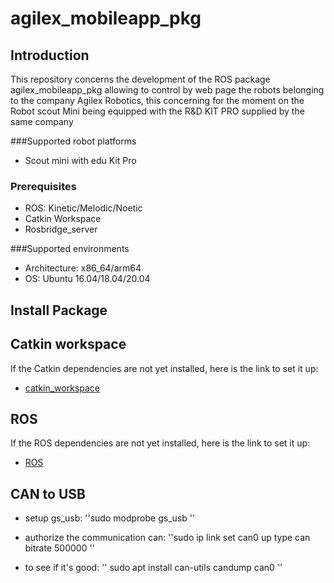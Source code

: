# agilex_mobileapp_pkg

## Introduction

This repository concerns the development of the ROS package agilex_mobileapp_pkg allowing to control by web page the robots belonging to the company Agilex Robotics, this concerning for the moment on the Robot scout Mini being equipped with the R&D KIT PRO supplied by the same company 

###Supported robot platforms

- Scout mini with edu Kit Pro

### Prerequisites

- ROS: Kinetic/Melodic/Noetic
- Catkin Workspace
- Rosbridge_server

###Supported environments

- Architecture: x86_64/arm64
- OS: Ubuntu 16.04/18.04/20.04

## Install Package

## Catkin workspace

If the Catkin dependencies are not yet installed, here is the link to set it up:

* [catkin_workspace](http://wiki.ros.org/catkin)

## ROS

If the ROS dependencies are not yet installed, here is the link to set it up:

* [ROS](http://wiki.ros.org/ROS/Installation)

## CAN to USB

- setup gs_usb:
''sudo modprobe gs_usb ''

- authorize the communication can:
''sudo ip link set can0 up type can bitrate 500000 ''

- to see if it's good:
''
sudo apt install can-utils
candump can0
''






